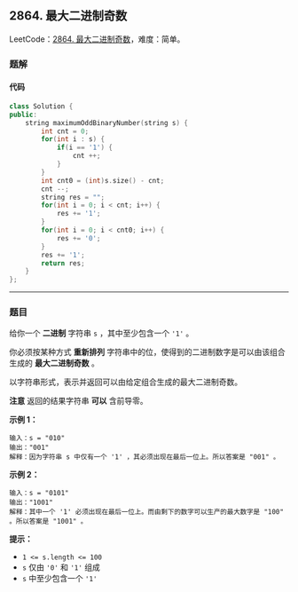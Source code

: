 ## 2864. 最大二进制奇数

LeetCode：[2864. 最大二进制奇数](https://leetcode.cn/problems/maximum-odd-binary-number/?envType=daily-question&envId=2024-03-14)，难度：简单。

### 题解

#### 代码

```c++
class Solution {
public:
    string maximumOddBinaryNumber(string s) {
        int cnt = 0;
        for(int i : s) {
            if(i == '1') {
                cnt ++;
            }
        }
        int cnt0 = (int)s.size() - cnt;
        cnt --;
        string res = "";
        for(int i = 0; i < cnt; i++) {
            res += '1';
        }
        for(int i = 0; i < cnt0; i++) {
            res += '0';
        }
        res += '1';
        return res;
    }
};
```



---



### 题目

给你一个 **二进制** 字符串 `s` ，其中至少包含一个 `'1'` 。

你必须按某种方式 **重新排列** 字符串中的位，使得到的二进制数字是可以由该组合生成的 **最大二进制奇数** 。

以字符串形式，表示并返回可以由给定组合生成的最大二进制奇数。

**注意** 返回的结果字符串 **可以** 含前导零。

 

**示例 1：**

```
输入：s = "010"
输出："001"
解释：因为字符串 s 中仅有一个 '1' ，其必须出现在最后一位上。所以答案是 "001" 。
```

**示例 2：**

```
输入：s = "0101"
输出："1001"
解释：其中一个 '1' 必须出现在最后一位上。而由剩下的数字可以生产的最大数字是 "100" 。所以答案是 "1001" 。
```

 

**提示：**

- `1 <= s.length <= 100`
- `s` 仅由 `'0'` 和 `'1'` 组成
- `s` 中至少包含一个 `'1'`


